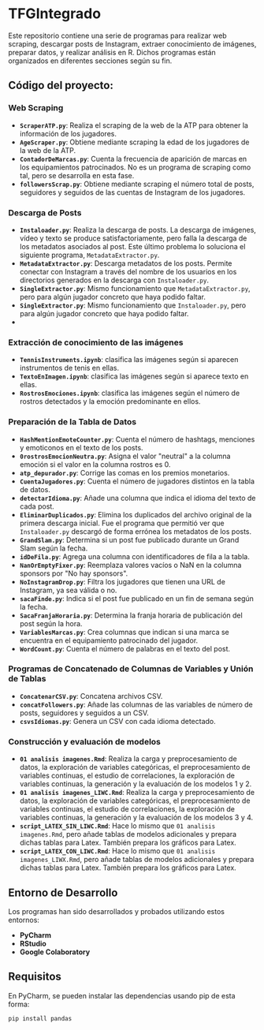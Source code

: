 # TFGIntegrado

Este repositorio contiene una serie de programas para realizar web scraping, descargar posts de Instagram, extraer conocimiento de imágenes, preparar datos, y realizar análisis en R. Dichos programas están organizados en diferentes secciones según su fin.

## Código del proyecto:

### Web Scraping

- **`ScraperATP.py`**: Realiza el scraping de la web de la ATP para obtener la información de los jugadores.
- **`AgeScraper.py`**: Obtiene mediante scraping la edad de los jugadores de la web de la ATP.
- **`ContadorDeMarcas.py`**: Cuenta la frecuencia de aparición de marcas en los equipamientos patrocinados. No es un programa de scraping como tal, pero se desarrolla en esta fase.
- **`followersScrap.py`**: Obtiene mediante scraping el número total de posts, seguidores y seguidos de las cuentas de Instagram de los jugadores.

### Descarga de Posts

- **`Instaloader.py`**: Realiza la descarga de posts. La descarga de imágenes, vídeo y texto se produce satisfactoriamente, pero falla la descarga de los metadatos asociados al post. Este último problema lo soluciona el siguiente programa, `MetadataExtractor.py`. 
- **`MetadataExtractor.py`**: Descarga metadatos de los posts. Permite conectar con Instagram a través del nombre de los usuarios en los directorios generados en la descarga con `Instaloader.py`.
- **`SingleExtractor.py`**: Mismo funcionamiento que `MetadataExtractor.py`, pero para algún jugador concreto que haya podido faltar.
- **`SingleExtractor.py`**: Mismo funcionamiento que `Instaloader.py`, pero para algún jugador concreto que haya podido faltar.
- 
### Extracción de conocimiento de las imágenes

- **`TennisInstruments.ipynb`**: clasifica las imágenes según si aparecen instrumentos de tenis en ellas.
- **`TextoEnImagen.ipynb`**: clasifica las imágenes según si aparece texto en ellas.
- **`RostrosEmociones.ipynb`**: clasifica las imágenes según el número de rostros detectados y la emoción predominante en ellos.

### Preparación de la Tabla de Datos

- **`HashMentionEmoteCounter.py`**: Cuenta el número de hashtags, menciones y emoticonos en el texto de los posts.
- **`0rostrosEmocionNeutra.py`**: Asigna el valor "neutral" a la columna emoción si el valor en la columna rostros es 0.
- **`atp_depurador.py`**: Corrige las comas en los premios monetarios.
- **`CuentaJugadores.py`**: Cuenta el número de jugadores distintos en la tabla de datos.
- **`detectarIdioma.py`**: Añade una columna que indica el idioma del texto de cada post.
- **`EliminarDuplicados.py`**: Elimina los duplicados del archivo original de la primera descarga inicial. Fue el programa que permitió ver que `Instaloader.py` descargó de forma errónea los metadatos de los posts.
- **`GrandSlam.py`**: Determina si un post fue publicado durante un Grand Slam según la fecha.
- **`idDeFila.py`**: Agrega una columna con identificadores de fila a la tabla.
- **`NanOrEmptyFixer.py`**: Reemplaza valores vacíos o NaN en la columna sponsors por "No hay sponsors".
- **`NoInstagramDrop.py`**: Filtra los jugadores que tienen una URL de Instagram, ya sea válida o no.
- **`sacaFinde.py`**: Indica si el post fue publicado en un fin de semana según la fecha.
- **`SacaFranjaHoraria.py`**: Determina la franja horaria de publicación del post según la hora.
- **`VariablesMarcas.py`**: Crea columnas que indican si una marca se encuentra en el equipamiento patrocinado del jugador.
- **`WordCount.py`**: Cuenta el número de palabras en el texto del post.

### Programas de Concatenado de Columnas de Variables y Unión de Tablas

- **`ConcatenarCSV.py`**: Concatena archivos CSV.
- **`concatFollowers.py`**: Añade las columnas de las variables de número de posts, seguidores y seguidos a un CSV.
- **`csvsIdiomas.py`**: Genera un CSV con cada idioma detectado.

### Construcción y evaluación de modelos

- **`01 analisis imagenes.Rmd`**: Realiza la carga y preprocesamiento de datos, la exploración de variables categóricas, el preprocesamiento de variables continuas, el estudio de correlaciones, la exploración de variables continuas, la generación y la evaluación de los modelos 1 y 2.
- **`01 analisis imagenes_LIWC.Rmd`**: Realiza la carga y preprocesamiento de datos, la exploración de variables categóricas, el preprocesamiento de variables continuas, el estudio de correlaciones, la exploración de variables continuas, la generación y la evaluación de los modelos 3 y 4.
- **`script_LATEX_SIN_LIWC.Rmd`**: Hace lo mismo que `01 analisis imagenes.Rmd`, pero añade tablas de modelos adicionales y prepara dichas tablas para Latex. También prepara los gráficos para Latex.
- **`script_LATEX_CON_LIWC.Rmd`**: Hace lo mismo que `01 analisis imagenes_LIWX.Rmd`, pero añade tablas de modelos adicionales y prepara dichas tablas para Latex. También prepara los gráficos para Latex.
## Entorno de Desarrollo

Los programas han sido desarrollados y probados utilizando estos entornos:

- **PyCharm**
- **RStudio**
- **Google Colaboratory**

## Requisitos

 
En PyCharm, se pueden instalar las dependencias usando pip de esta forma:

```bash
pip install pandas 

 
